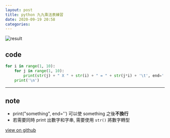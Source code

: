 ```yaml
---
layout: post
title: python 九九乘法表練習
date: 2020-09-19 20:58
categories:
---
```


![result](https://github.com/vuncrychen/blogger_pic/blob/master/%E8%9E%A2%E5%B9%95%E5%BF%AB%E7%85%A7%202020-09-19%2020:54:42.png?raw=true)

## code

```python
for i in range(1, 10):
    for j in range(1, 10):
        print(str(j) + " X " + str(i) + " = " + str(j*i) + '\t', end='')
    print('\n')
```

***

## note

* print("something", end='') 可以使 something 之後**不換行**
* 若需要同時 print 出數字和字串, 需要使用 `str()` 將數字轉型

[view on github](https://github.com/vuncrychen/pythonBasic/blob/master/nnmt.py)
